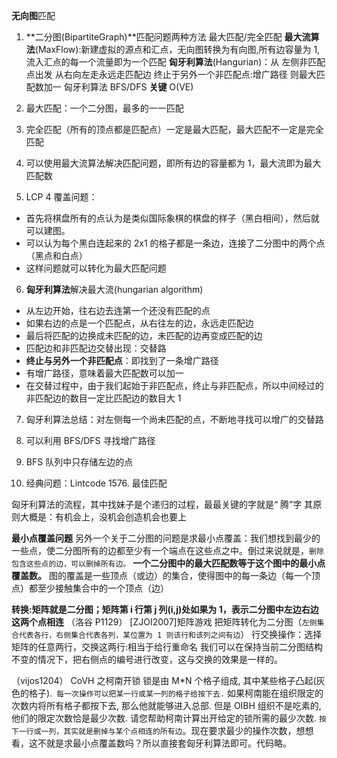 **无向图**匹配

1. **二分图(BipartiteGraph)**匹配问题两种方法
   最大匹配/完全匹配
   **最大流算法**(MaxFlow):新建虚拟的源点和汇点，无向图转换为有向图,所有边容量为 1,流入汇点的每一个流量即为一个匹配
   **匈牙利算法**(Hangurian)：从 左侧非匹配点出发 从右向左走永远走匹配边 终止于另外一个非匹配点:增广路径
   则最大匹配数加一
   匈牙利算法 BFS/DFS **关键** O(VE)

2. 最大匹配：一个二分图，最多的一一匹配

3. 完全匹配（所有的顶点都是匹配点）一定是最大匹配，最大匹配不一定是完全匹配

4. 可以使用最大流算法解决匹配问题，即所有边的容量都为 1，最大流即为最大匹配数

5. LCP 4 覆盖问题：

- 首先将棋盘所有的点认为是类似国际象棋的棋盘的样子（黑白相间），然后就可以建图。
- 可以认为每个黑白连起来的 2x1 的格子都是一条边，连接了二分图中的两个点（黑点和白点）
- 这样问题就可以转化为最大匹配问题

6. **匈牙利算法**解决最大流(hungarian algorithm)

- 从左边开始，往右边去连第一个还没有匹配的点
- 如果右边的点是一个匹配点，从右往左的边，永远走匹配边
- 最后将匹配的边换成未匹配的边，未匹配的边再变成匹配的边
- 匹配边和非匹配边交替出现：交替路
- **终止与另外一个非匹配点**：即找到了一条增广路径
- 有增广路径，意味着最大匹配数可以加一
- 在交替过程中，由于我们起始于非匹配点，终止与非匹配点，所以中间经过的非匹配边的数目一定比匹配边的数目大 1

7. 匈牙利算法总结：对左侧每一个尚未匹配的点，不断地寻找可以增广的交替路

8. 可以利用 BFS/DFS 寻找增广路径

9. BFS 队列中只存储左边的点

10. 经典问题：Lintcode 1576. 最佳匹配

匈牙利算法的流程，其中找妹子是个递归的过程，最最关键的字就是“ 腾”字
其原则大概是：有机会上，没机会创造机会也要上

**最小点覆盖问题**
另外一个关于二分图的问题是求最小点覆盖：我们想找到最少的一些点，使二分图所有的边都至少有一个端点在这些点之中。倒过来说就是，`删除包含这些点的边，可以删掉所有边。`
**一个二分图中的最大匹配数等于这个图中的最小点覆盖数。**
图的覆盖是一些顶点（或边）的集合，使得图中的每一条边（每一个顶点）都至少接触集合中的一个顶点（边）

**转换:矩阵就是二分图；矩阵第 i 行第 j 列(i,j)处如果为 1，表示二分图中左边右边这两个点相连**
（洛谷 P1129） [ZJOI2007]矩阵游戏
把矩阵转化为二分图（`左侧集合代表各行，右侧集合代表各列，某位置为 1 则该行和该列之间有边`）
行交换操作：选择矩阵的任意两行，交换这两行:相当于给行重命名
我们可以在保持当前二分图结构不变的情况下，把右侧点的编号进行改变，这与交换的效果是一样的。

（vijos1204） CoVH 之柯南开锁
锁是由 M\*N 个格子组成, 其中某些格子凸起(灰色的格子).` 每一次操作可以把某一行或某一列的格子给按下去.`
如果柯南能在组织限定的次数内将所有格子都按下去, 那么他就能够进入总部. 但是 OIBH 组织不是吃素的, 他们的限定次数恰是最少次数.
请您帮助柯南计算出开给定的锁所需的最少次数.
`按下一行或一列，其实就是删掉与某个点相连的所有边`。现在要求最少的操作次数，想想看，这不就是求最小点覆盖数吗？所以直接套匈牙利算法即可。代码略。
